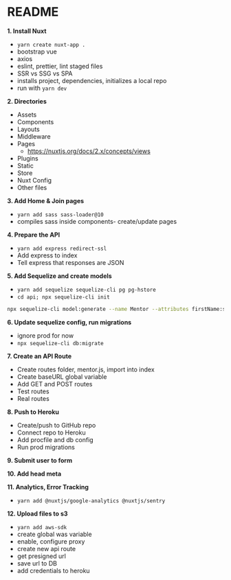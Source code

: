 # README

**1. Install Nuxt**

- `yarn create nuxt-app .`
- bootstrap vue
- axios
- eslint, prettier, lint staged files
- SSR vs SSG vs SPA
- installs project, dependencies, initializes a local repo
- run with `yarn dev`

**2. Directories**

- Assets
- Components
- Layouts
- Middleware
- Pages
  - https://nuxtjs.org/docs/2.x/concepts/views
- Plugins
- Static
- Store
- Nuxt Config
- Other files

**3. Add Home & Join pages**

- `yarn add sass sass-loader@10`
- compiles sass inside components- create/update pages

**4. Prepare the API**

- `yarn add express redirect-ssl`
- Add express to index
- Tell express that responses are JSON

**5. Add Sequelize and create models**

- `yarn add sequelize sequelize-cli pg pg-hstore`
- `cd api; npx sequelize-cli init`

```bash
npx sequelize-cli model:generate --name Mentor --attributes firstName:string,lastName:string,email:string,description:text,linkedinURL:string,bookingURL:string,categories:json,imageURL:string
```

**6. Update sequelize config, run migrations**

- ignore prod for now
- `npx sequelize-cli db:migrate`

**7. Create an API Route**

- Create routes folder, mentor.js, import into index
- Create baseURL global variable
- Add GET and POST routes
- Test routes
- Real routes

**8. Push to Heroku**

- Create/push to GitHub repo
- Connect repo to Heroku
- Add procfile and db config
- Run prod migrations

**9. Submit user to form**

**10. Add head meta**

**11. Analytics, Error Tracking**

- `yarn add @nuxtjs/google-analytics @nuxtjs/sentry`

**12. Upload files to s3**

- `yarn add aws-sdk`
- create global was variable
- enable, configure proxy
- create new api route
- get presigned url
- save url to DB
- add credentials to heroku
